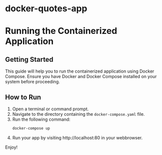 # docker-quotes-app
# Running the Containerized Application

## Getting Started

This guide will help you to run the containerized application using Docker Compose. Ensure you have Docker and Docker Compose installed on your system before proceeding.

## How to Run

1. Open a terminal or command prompt.
2. Navigate to the directory containing the `docker-compose.yaml` file.
3. Run the following command:
    ```bash
    docker-compose up
4. Run your app by visiting http://localhost:80 in your webbrowser.

Enjoy!
